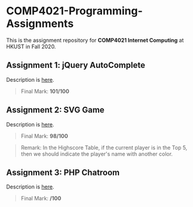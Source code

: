# COMP4021-Programming-Assignments

This is the assignment repository for **COMP4021 Internet Computing** at HKUST in Fall 2020.

## Assignment 1: jQuery AutoComplete

Description is [here](https://github.com/MighTy-Weaver/COMP4021-2020Fall/blob/master/Assignment1/A1_jquery.pdf).

> Final Mark: **101/100**

## Assignment 2: SVG Game

Description
is [here](https://github.com/MighTy-Weaver/COMP4021-2020Fall/blob/master/Assignment2/COMP4021_SVG_Proj_detail_2019F.pdf).

> Final Mark: **98/100**

> Remark: In the Highscore Table, if the current player is in the Top 5, then we should indicate the player's name with another color.

## Assignment 3: PHP Chatroom

Description is [here](https://github.com/MighTy-Weaver/COMP4021-2020Fall/blob/master/Assignment3/a3_2017f.pdf).

> Final Mark: **/100**
